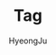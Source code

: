 ---
layout: tags
title: Tag
description: 태그로 게시물을 검색 할 수 있습니다.
author: "HyeongJu"
permalink: /tags/
---